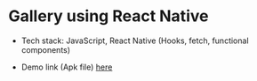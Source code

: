 # Gallery using React Native

- Tech stack: JavaScript, React Native (Hooks, fetch, functional components)

- Demo link (Apk file) [here](https://expo.io/artifacts/d2db29e1-1d01-4ba6-9792-6d5999b58888)

